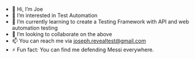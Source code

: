 - 👋 Hi, I’m Joe
- 👀 I’m interested in Test Automation
- 🌱 I’m currently learning to create a Testing Framework with API and web automation testing
- 💞️ I’m looking to collaborate on the above
- 📫 You can reach me via joseph.revealtest@gmail.com
- ⚡ Fun fact: You can find me defending Messi everywhere.

<!---
Edd4132/Edd4132 is a ✨ special ✨ repository because its `README.md` (this file) appears on your GitHub profile.
You can click the Preview link to take a look at your changes.
--->
